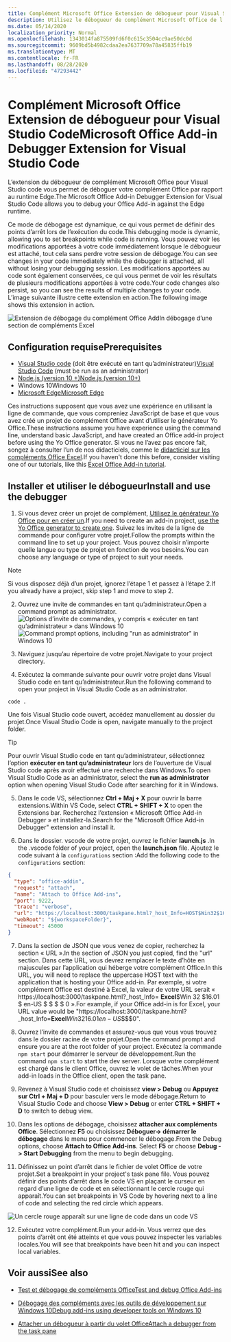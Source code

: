 ```yaml
---
title: Complément Microsoft Office Extension de débogueur pour Visual Studio Code
description: Utilisez le débogueur de complément Microsoft Office de l’extension de code Visual Studio pour déboguer votre complément Office.
ms.date: 05/14/2020
localization_priority: Normal
ms.openlocfilehash: 1343014fa875509fd6f0c615c3504cc9ae50dc0d
ms.sourcegitcommit: 9609bd5b4982cdaa2ea7637709a78a45835ffb19
ms.translationtype: MT
ms.contentlocale: fr-FR
ms.lasthandoff: 08/28/2020
ms.locfileid: "47293442"
---
```

# <a name="microsoft-office-add-in-debugger-extension-for-visual-studio-code"></a><span data-ttu-id="7ea63-103">Complément Microsoft Office Extension de débogueur pour Visual Studio Code</span><span class="sxs-lookup"><span data-stu-id="7ea63-103">Microsoft Office Add-in Debugger Extension for Visual Studio Code</span></span>

<span data-ttu-id="7ea63-104">L’extension du débogueur de complément Microsoft Office pour Visual Studio code vous permet de déboguer votre complément Office par rapport au runtime Edge.</span><span class="sxs-lookup"><span data-stu-id="7ea63-104">The Microsoft Office Add-in Debugger Extension for Visual Studio Code allows you to debug your Office Add-in against the Edge runtime.</span></span>

<span data-ttu-id="7ea63-105">Ce mode de débogage est dynamique, ce qui vous permet de définir des points d’arrêt lors de l’exécution du code.</span><span class="sxs-lookup"><span data-stu-id="7ea63-105">This debugging mode is dynamic, allowing you to set breakpoints while code is running.</span></span> <span data-ttu-id="7ea63-106">Vous pouvez voir les modifications apportées à votre code immédiatement lorsque le débogueur est attaché, tout cela sans perdre votre session de débogage.</span><span class="sxs-lookup"><span data-stu-id="7ea63-106">You can see changes in your code immediately while the debugger is attached, all without losing your debugging session.</span></span> <span data-ttu-id="7ea63-107">Les modifications apportées au code sont également conservées, ce qui vous permet de voir les résultats de plusieurs modifications apportées à votre code.</span><span class="sxs-lookup"><span data-stu-id="7ea63-107">Your code changes also persist, so you can see the results of multiple changes to your code.</span></span> <span data-ttu-id="7ea63-108">L’image suivante illustre cette extension en action.</span><span class="sxs-lookup"><span data-stu-id="7ea63-108">The following image shows this extension in action.</span></span>

![Extension de débogage du complément Office AddIn débogage d’une section de compléments Excel](../images/vs-debugger-extension-for-office-addins.jpg)

## <a name="prerequisites"></a><span data-ttu-id="7ea63-110">Configuration requise</span><span class="sxs-lookup"><span data-stu-id="7ea63-110">Prerequisites</span></span>

- <span data-ttu-id="7ea63-111">[Visual Studio code](https://code.visualstudio.com/) (doit être exécuté en tant qu’administrateur)</span><span class="sxs-lookup"><span data-stu-id="7ea63-111">[Visual Studio Code](https://code.visualstudio.com/) (must be run as an administrator)</span></span>
- [<span data-ttu-id="7ea63-112">Node.js (version 10 +)</span><span class="sxs-lookup"><span data-stu-id="7ea63-112">Node.js (version 10+)</span></span>](https://nodejs.org/)
- <span data-ttu-id="7ea63-113">Windows 10</span><span class="sxs-lookup"><span data-stu-id="7ea63-113">Windows 10</span></span>
- [<span data-ttu-id="7ea63-114">Microsoft Edge</span><span class="sxs-lookup"><span data-stu-id="7ea63-114">Microsoft Edge</span></span>](https://www.microsoft.com/edge)

<span data-ttu-id="7ea63-115">Ces instructions supposent que vous avez une expérience en utilisant la ligne de commande, que vous compreniez JavaScript de base et que vous avez créé un projet de complément Office avant d’utiliser le générateur Yo Office.</span><span class="sxs-lookup"><span data-stu-id="7ea63-115">These instructions assume you have experience using the command line, understand basic JavaScript, and have created an Office add-in project before using the Yo Office generator.</span></span> <span data-ttu-id="7ea63-116">Si vous ne l’avez pas encore fait, songez à consulter l’un de nos didacticiels, comme le [didacticiel sur les compléments Office Excel](../tutorials/excel-tutorial.md).</span><span class="sxs-lookup"><span data-stu-id="7ea63-116">If you haven't done this before, consider visiting one of our tutorials, like this [Excel Office Add-in tutorial](../tutorials/excel-tutorial.md).</span></span>

## <a name="install-and-use-the-debugger"></a><span data-ttu-id="7ea63-117">Installer et utiliser le débogueur</span><span class="sxs-lookup"><span data-stu-id="7ea63-117">Install and use the debugger</span></span>

1. <span data-ttu-id="7ea63-118">Si vous devez créer un projet de complément, [Utilisez le générateur Yo Office pour en créer un](https://docs.microsoft.com/office/dev/add-ins/quickstarts/excel-quickstart-jquery?tabs=yeomangenerator).</span><span class="sxs-lookup"><span data-stu-id="7ea63-118">If you need to create an add-in project, [use the Yo Office generator to create one](https://docs.microsoft.com/office/dev/add-ins/quickstarts/excel-quickstart-jquery?tabs=yeomangenerator).</span></span> <span data-ttu-id="7ea63-119">Suivez les invites de la ligne de commande pour configurer votre projet.</span><span class="sxs-lookup"><span data-stu-id="7ea63-119">Follow the prompts within the command line to set up your project.</span></span> <span data-ttu-id="7ea63-120">Vous pouvez choisir n’importe quelle langue ou type de projet en fonction de vos besoins.</span><span class="sxs-lookup"><span data-stu-id="7ea63-120">You can choose any language or type of project to suit your needs.</span></span>

> [!NOTE]
> <span data-ttu-id="7ea63-121">Si vous disposez déjà d’un projet, ignorez l’étape 1 et passez à l’étape 2.</span><span class="sxs-lookup"><span data-stu-id="7ea63-121">If you already have a project, skip step 1 and move to step 2.</span></span>

2. <span data-ttu-id="7ea63-122">Ouvrez une invite de commandes en tant qu’administrateur.</span><span class="sxs-lookup"><span data-stu-id="7ea63-122">Open a command prompt as administrator.</span></span>
   <span data-ttu-id="7ea63-123">![Options d’invite de commandes, y compris « exécuter en tant qu’administrateur » dans Windows 10](../images/run-as-administrator-vs-code.jpg)</span><span class="sxs-lookup"><span data-stu-id="7ea63-123">![Command prompt options, including "run as administrator" in Windows 10](../images/run-as-administrator-vs-code.jpg)</span></span>

3. <span data-ttu-id="7ea63-124">Naviguez jusqu’au répertoire de votre projet.</span><span class="sxs-lookup"><span data-stu-id="7ea63-124">Navigate to your project directory.</span></span>

4. <span data-ttu-id="7ea63-125">Exécutez la commande suivante pour ouvrir votre projet dans Visual Studio code en tant qu’administrateur.</span><span class="sxs-lookup"><span data-stu-id="7ea63-125">Run the following command to open your project in Visual Studio Code as an administrator.</span></span>

```command&nbsp;line
code .
```

<span data-ttu-id="7ea63-126">Une fois Visual Studio code ouvert, accédez manuellement au dossier du projet.</span><span class="sxs-lookup"><span data-stu-id="7ea63-126">Once Visual Studio Code is open, navigate manually to the project folder.</span></span>

> [!TIP]
> <span data-ttu-id="7ea63-127">Pour ouvrir Visual Studio code en tant qu’administrateur, sélectionnez l’option **exécuter en tant qu’administrateur** lors de l’ouverture de Visual Studio code après avoir effectué une recherche dans Windows.</span><span class="sxs-lookup"><span data-stu-id="7ea63-127">To open Visual Studio Code as an administrator, select the **run as administrator** option when opening Visual Studio Code after searching for it in Windows.</span></span>

5. <span data-ttu-id="7ea63-128">Dans le code VS, sélectionnez **Ctrl + Maj + X** pour ouvrir la barre extensions.</span><span class="sxs-lookup"><span data-stu-id="7ea63-128">Within VS Code, select **CTRL + SHIFT + X** to open the Extensions bar.</span></span> <span data-ttu-id="7ea63-129">Recherchez l’extension « Microsoft Office Add-in Debugger » et installez-la.</span><span class="sxs-lookup"><span data-stu-id="7ea63-129">Search for the "Microsoft Office Add-in Debugger" extension and install it.</span></span>

6. <span data-ttu-id="7ea63-130">Dans le dossier. vscode de votre projet, ouvrez le fichier **launch.js** .</span><span class="sxs-lookup"><span data-stu-id="7ea63-130">In the .vscode folder of your project, open the **launch.json** file.</span></span> <span data-ttu-id="7ea63-131">Ajoutez le code suivant à la `configurations` section :</span><span class="sxs-lookup"><span data-stu-id="7ea63-131">Add the following code to the `configurations` section:</span></span>

```JSON
{
  "type": "office-addin",
  "request": "attach",
  "name": "Attach to Office Add-ins",
  "port": 9222,
  "trace": "verbose",
  "url": "https://localhost:3000/taskpane.html?_host_Info=HOST$Win32$16.01$en-US$$$$0",
  "webRoot": "${workspaceFolder}",
  "timeout": 45000
}
```

7. <span data-ttu-id="7ea63-132">Dans la section de JSON que vous venez de copier, recherchez la section « URL ».</span><span class="sxs-lookup"><span data-stu-id="7ea63-132">In the section of JSON you just copied, find the "url" section.</span></span> <span data-ttu-id="7ea63-133">Dans cette URL, vous devrez remplacer le texte d’hôte en majuscules par l’application qui héberge votre complément Office.</span><span class="sxs-lookup"><span data-stu-id="7ea63-133">In this URL, you will need to replace the uppercase HOST text with the application that is hosting your Office add-in.</span></span> <span data-ttu-id="7ea63-134">Par exemple, si votre complément Office est destiné à Excel, la valeur de votre URL serait « https://localhost:3000/taskpane.html?_host_Info= <strong>Excel</strong>$Win 32 $16.01 $ en-US $ \$ \$ \$ 0 ».</span><span class="sxs-lookup"><span data-stu-id="7ea63-134">For example, if your Office add-in is for Excel, your URL value would be "https://localhost:3000/taskpane.html?_host_Info=<strong>Excel</strong>$Win32$16.01$en-US$\$\$\$0".</span></span>

8. <span data-ttu-id="7ea63-135">Ouvrez l’invite de commandes et assurez-vous que vous vous trouvez dans le dossier racine de votre projet.</span><span class="sxs-lookup"><span data-stu-id="7ea63-135">Open the command prompt and ensure you are at the root folder of your project.</span></span> <span data-ttu-id="7ea63-136">Exécutez la commande `npm start` pour démarrer le serveur de développement.</span><span class="sxs-lookup"><span data-stu-id="7ea63-136">Run the command `npm start` to start the dev server.</span></span> <span data-ttu-id="7ea63-137">Lorsque votre complément est chargé dans le client Office, ouvrez le volet de tâches.</span><span class="sxs-lookup"><span data-stu-id="7ea63-137">When your add-in loads in the Office client, open the task pane.</span></span>

9. <span data-ttu-id="7ea63-138">Revenez à Visual Studio code et choisissez **view > Debug** ou **Appuyez sur Ctrl + Maj + D** pour basculer vers le mode débogage.</span><span class="sxs-lookup"><span data-stu-id="7ea63-138">Return to Visual Studio Code and choose **View > Debug** or enter **CTRL + SHIFT + D** to switch to debug view.</span></span>

10. <span data-ttu-id="7ea63-139">Dans les options de débogage, choisissez **attacher aux compléments Office**. Sélectionnez **F5** ou choisissez **Déboguer-> démarrer le débogage** dans le menu pour commencer le débogage.</span><span class="sxs-lookup"><span data-stu-id="7ea63-139">From the Debug options, choose **Attach to Office Add-ins**. Select **F5** or choose **Debug -> Start Debugging** from the menu to begin debugging.</span></span>

11. <span data-ttu-id="7ea63-140">Définissez un point d’arrêt dans le fichier de volet Office de votre projet.</span><span class="sxs-lookup"><span data-stu-id="7ea63-140">Set a breakpoint in your project's task pane file.</span></span> <span data-ttu-id="7ea63-141">Vous pouvez définir des points d’arrêt dans le code VS en plaçant le curseur en regard d’une ligne de code et en sélectionnant le cercle rouge qui apparaît.</span><span class="sxs-lookup"><span data-stu-id="7ea63-141">You can set breakpoints in VS Code by hovering next to a line of code and selecting the red circle which appears.</span></span>

![Un cercle rouge apparaît sur une ligne de code dans un code VS](../images/set-breakpoint.jpg)

12. <span data-ttu-id="7ea63-143">Exécutez votre complément.</span><span class="sxs-lookup"><span data-stu-id="7ea63-143">Run your add-in.</span></span> <span data-ttu-id="7ea63-144">Vous verrez que des points d’arrêt ont été atteints et que vous pouvez inspecter les variables locales.</span><span class="sxs-lookup"><span data-stu-id="7ea63-144">You will see that breakpoints have been hit and you can inspect local variables.</span></span>

## <a name="see-also"></a><span data-ttu-id="7ea63-145">Voir aussi</span><span class="sxs-lookup"><span data-stu-id="7ea63-145">See also</span></span>

* [<span data-ttu-id="7ea63-146">Test et débogage de compléments Office</span><span class="sxs-lookup"><span data-stu-id="7ea63-146">Test and debug Office Add-ins</span></span>](test-debug-office-add-ins.md)

* [<span data-ttu-id="7ea63-147">Débogage des compléments avec les outils de développement sur Windows 10</span><span class="sxs-lookup"><span data-stu-id="7ea63-147">Debug add-ins using developer tools on Windows 10</span></span>](debug-add-ins-using-f12-developer-tools-on-windows-10.md)

* [<span data-ttu-id="7ea63-148">Attacher un débogueur à partir du volet Office</span><span class="sxs-lookup"><span data-stu-id="7ea63-148">Attach a debugger from the task pane</span></span>](attach-debugger-from-task-pane.md)
